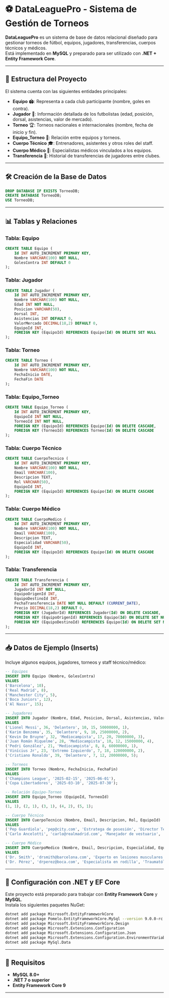 # ⚽ DataLeaguePro - Sistema de Gestión de Torneos

**DataLeaguePro** es un sistema de base de datos relacional diseñado para gestionar torneos de fútbol, equipos, jugadores, transferencias, cuerpos técnicos y médicos.  
Está implementado en **MySQL** y preparado para ser utilizado con **.NET + Entity Framework Core**.

---

## 📂 Estructura del Proyecto

El sistema cuenta con las siguientes entidades principales:

- **Equipo** 🏟️: Representa a cada club participante (nombre, goles en contra).  
- **Jugador** 👟: Información detallada de los futbolistas (edad, posición, dorsal, asistencias, valor de mercado).  
- **Torneo** 🏆: Torneos nacionales e internacionales (nombre, fecha de inicio y fin).  
- **Equipo_Torneo** 🔗: Relación entre equipos y torneos.  
- **Cuerpo Técnico** 🎓: Entrenadores, asistentes y otros roles del staff.  
- **Cuerpo Médico** 🏥: Especialistas médicos vinculados a los equipos.  
- **Transferencia** 💸: Historial de transferencias de jugadores entre clubes.  

---

## 🛠️ Creación de la Base de Datos

```sql
DROP DATABASE IF EXISTS TorneoDB;
CREATE DATABASE TorneoDB;
USE TorneoDB;
```

---

## 📊 Tablas y Relaciones

### Tabla: **Equipo**
```sql
CREATE TABLE Equipo (
    Id INT AUTO_INCREMENT PRIMARY KEY,
    Nombre VARCHAR(100) NOT NULL,
    GolesContra INT DEFAULT 0
);
```

### Tabla: **Jugador**
```sql
CREATE TABLE Jugador (
    Id INT AUTO_INCREMENT PRIMARY KEY,
    Nombre VARCHAR(100) NOT NULL,
    Edad INT NOT NULL,
    Posicion VARCHAR(50),
    Dorsal INT,
    Asistencias INT DEFAULT 0,
    ValorMercado DECIMAL(18,2) DEFAULT 0,
    EquipoId INT,
    FOREIGN KEY (EquipoId) REFERENCES Equipo(Id) ON DELETE SET NULL
);
```

### Tabla: **Torneo**
```sql
CREATE TABLE Torneo (
    Id INT AUTO_INCREMENT PRIMARY KEY,
    Nombre VARCHAR(100) NOT NULL,
    FechaInicio DATE,
    FechaFin DATE
);
```

### Tabla: **Equipo_Torneo**
```sql
CREATE TABLE Equipo_Torneo (
    Id INT AUTO_INCREMENT PRIMARY KEY,
    EquipoId INT NOT NULL,
    TorneoId INT NOT NULL,
    FOREIGN KEY (EquipoId) REFERENCES Equipo(Id) ON DELETE CASCADE,
    FOREIGN KEY (TorneoId) REFERENCES Torneo(Id) ON DELETE CASCADE
);
```

### Tabla: **Cuerpo Técnico**
```sql
CREATE TABLE CuerpoTecnico (
    Id INT AUTO_INCREMENT PRIMARY KEY,
    Nombre VARCHAR(100) NOT NULL,
    Email VARCHAR(100),
    Descripcion TEXT,
    Rol VARCHAR(50),
    EquipoId INT,
    FOREIGN KEY (EquipoId) REFERENCES Equipo(Id) ON DELETE CASCADE
);
```

### Tabla: **Cuerpo Médico**
```sql
CREATE TABLE CuerpoMedico (
    Id INT AUTO_INCREMENT PRIMARY KEY,
    Nombre VARCHAR(100) NOT NULL,
    Email VARCHAR(100),
    Descripcion TEXT,
    Especialidad VARCHAR(50),
    EquipoId INT,
    FOREIGN KEY (EquipoId) REFERENCES Equipo(Id) ON DELETE CASCADE
);
```

### Tabla: **Transferencia**
```sql
CREATE TABLE Transferencia (
    Id INT AUTO_INCREMENT PRIMARY KEY,
    JugadorId INT NOT NULL,
    EquipoOrigenId INT,
    EquipoDestinoId INT,
    FechaTransferencia DATE NOT NULL DEFAULT (CURRENT_DATE),
    Precio DECIMAL(18,2) DEFAULT 0,
    FOREIGN KEY (JugadorId) REFERENCES Jugador(Id) ON DELETE CASCADE,
    FOREIGN KEY (EquipoOrigenId) REFERENCES Equipo(Id) ON DELETE SET NULL,
    FOREIGN KEY (EquipoDestinoId) REFERENCES Equipo(Id) ON DELETE SET NULL
);
```

---

## 📥 Datos de Ejemplo (Inserts)

Incluye algunos equipos, jugadores, torneos y staff técnico/médico:

```sql
-- Equipos
INSERT INTO Equipo (Nombre, GolesContra)
VALUES 
('Barcelona', 10),
('Real Madrid', 8),
('Manchester City', 5),
('Boca Juniors', 12),
('Al Nassr', 15);

-- Jugadores
INSERT INTO Jugador (Nombre, Edad, Posicion, Dorsal, Asistencias, ValorMercado, EquipoId)
VALUES
('Lionel Messi', 36, 'Delantero', 10, 15, 50000000, 1),
('Karim Benzema', 35, 'Delantero', 9, 10, 25000000, 2),
('Kevin De Bruyne', 32, 'Mediocampista', 17, 20, 70000000, 3),
('Juan Román Riquelme', 28, 'Mediocampista', 10, 12, 15000000, 4),
('Pedri González', 21, 'Mediocampista', 8, 8, 60000000, 1),
('Vinícius Jr', 23, 'Extremo Izquierdo', 7, 18, 120000000, 2),
('Cristiano Ronaldo', 39, 'Delantero', 7, 12, 20000000, 5);

-- Torneos
INSERT INTO Torneo (Nombre, FechaInicio, FechaFin)
VALUES
('Champions League', '2025-02-15', '2025-06-01'),
('Copa Libertadores', '2025-03-10', '2025-07-30');

-- Relación Equipo-Torneo
INSERT INTO Equipo_Torneo (EquipoId, TorneoId)
VALUES
(1, 1), (2, 1), (3, 1), (4, 2), (5, 1);

-- Cuerpo Técnico
INSERT INTO CuerpoTecnico (Nombre, Email, Descripcion, Rol, EquipoId)
VALUES
('Pep Guardiola', 'pep@city.com', 'Estratega de posesión', 'Director Técnico', 3),
('Carlo Ancelotti', 'carlo@realmadrid.com', 'Manejador de vestuario', 'Director Técnico', 2);

-- Cuerpo Médico
INSERT INTO CuerpoMedico (Nombre, Email, Descripcion, Especialidad, EquipoId)
VALUES
('Dr. Smith', 'drsmith@barcelona.com', 'Experto en lesiones musculares', 'Fisioterapeuta', 1),
('Dr. Pérez', 'drperez@boca.com', 'Especialista en rodilla', 'Traumatólogo', 4);
```

---

## 🚀 Configuración con .NET y EF Core

Este proyecto está preparado para trabajar con **Entity Framework Core** y **MySQL**.  
Instala los siguientes paquetes NuGet:

```bash
dotnet add package Microsoft.EntityFrameworkCore
dotnet add package Pomelo.EntityFrameworkCore.MySql --version 9.0.0-rc.1.efcore.9.0.0
dotnet add package Microsoft.EntityFrameworkCore.Design
dotnet add package Microsoft.Extensions.Configuration
dotnet add package Microsoft.Extensions.Configuration.Json
dotnet add package Microsoft.Extensions.Configuration.EnvironmentVariables
dotnet add package MySql.Data
```

---

## 📌 Requisitos

- **MySQL 8.0+**
- **.NET 7 o superior**
- **Entity Framework Core 9**

---

